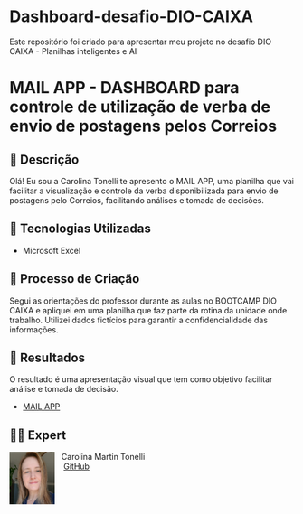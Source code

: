 # Dashboard-desafio-DIO-CAIXA
Este repositório foi criado para apresentar meu projeto no desafio DIO CAIXA - Planilhas inteligentes e AI 
# MAIL APP - DASHBOARD para controle de utilização de verba de envio de postagens pelos Correios
## 📒 Descrição
Olá! Eu sou a Carolina Tonelli te apresento o MAIL APP, uma planilha que vai facilitar a visualização e controle da verba disponibilizada para envio de postagens pelo Correios, facilitando análises e tomada de decisões.

## 🤖 Tecnologias Utilizadas
- Microsoft Excel 

## 🧐 Processo de Criação
Segui as orientações do professor durante as aulas no BOOTCAMP DIO CAIXA e apliquei em uma planilha que faz parte da rotina da unidade onde trabalho. Utilizei dados fictícios para garantir a confidencialidade das informações.

## 🚀 Resultados
O resultado é uma apresentação visual que tem como objetivo facilitar análise e tomada de decisão.
- [MAIL APP](https://github.com/carolmtonelli/Dashboard-desafio-DIO-CAIXA/blob/main/DashBoard%20Correios.xlsx)

## 👨‍💻 Expert

<p>
    <img 
      align=left 
      margin=10 
      width=80 
      src="https://github.com/carolmtonelli/prompts-for-podcast-generate-by-ia/blob/main/WhatsApp%20Image%202023-11-13%20at%2020.01.01.jpeg"
    />
    <p>&nbsp&nbsp&nbspCarolina Martin Tonelli<br>
    &nbsp&nbsp&nbsp
    <a 
        href="https://github.com/carolmtonelli">
        GitHub
